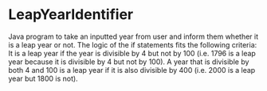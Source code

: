 # LeapYearIdentifier
Java program to take an inputted year from user and inform them whether it is a leap year or not. The logic of the if statements fits the following criteria: It is a leap year if the year is divisible by 4 but not by 100 (i.e. 1796 is a leap year because it is divisible by 4 but not by 100).  A year that is divisible by both 4 and 100 is a leap year if it is also divisible by 400 (i.e. 2000 is a leap year but 1800 is not).
